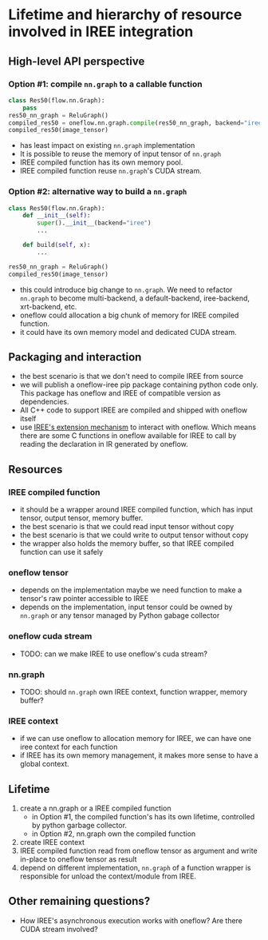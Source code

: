 # Lifetime and hierarchy of resource involved in IREE integration

## High-level API perspective

### Option #1: compile `nn.graph` to a callable function

```python
class Res50(flow.nn.Graph):
    pass
res50_nn_graph = ReluGraph()
compiled_res50 = oneflow.nn.graph.compile(res50_nn_graph, backend="iree")
compiled_res50(image_tensor)
```

- has least impact on existing `nn.graph` implementation
- It is possible to reuse the memory of input tensor of `nn.graph`
- IREE compiled function has its own memory pool.
- IREE compiled function reuse `nn.graph`'s CUDA stream.

### Option #2: alternative way to build a `nn.graph`

```python
class Res50(flow.nn.Graph):
    def __init__(self):
        super().__init__(backend="iree")
        ...

    def build(self, x):
        ...

res50_nn_graph = ReluGraph()
compiled_res50(image_tensor)
```

- this could introduce big change to `nn.graph`. We need to refactor `nn.graph` to become multi-backend, a default-backend, iree-backend, xrt-backend, etc.
- oneflow could allocation a big chunk of memory for IREE compiled function.
- it could have its own memory model and dedicated CUDA stream.

## Packaging and interaction

- the best scenario is that we don't need to compile IREE from source
- we will publish a oneflow-iree pip package containing python code only. This package has oneflow and IREE of compatible version as dependencies.
- All C++ code to support IREE are compiled and shipped with oneflow itself
- use [IREE's extension mechanism](https://google.github.io/iree/extensions/#2-extend-host-code-with-custom-modules) to interact with oneflow. Which means there are some C functions in oneflow available for IREE to call by reading the declaration in IR generated by oneflow.

## Resources

### IREE compiled function

- it should be a wrapper around IREE compiled function, which has input tensor, output tensor, memory buffer.
- the best scenario is that we could read input tensor without copy
- the best scenario is that we could write to output tensor without copy
- the wrapper also holds the memory buffer, so that IREE compiled function can use it safely

### oneflow tensor

- depends on the implementation maybe we need function to make a tensor's raw pointer accessible to IREE
- depends on the implementation, input tensor could be owned by `nn.graph` or any tensor managed by Python gabage collector

### oneflow cuda stream

- TODO: can we make IREE to use oneflow's cuda stream?

### nn.graph

- TODO: should `nn.graph` own IREE context, function wrapper, memory buffer?

### IREE context

- if we can use oneflow to allocation memory for IREE, we can have one iree context for each function
- if IREE has its own memory management, it makes more sense to have a global context.

## Lifetime

1. create a nn.graph or a IREE compiled function
   - in Option #1, the compiled function's has its own lifetime, controlled by python garbage collector.
   - in Option #2, nn.graph own the compiled function
2. create IREE context
3. IREE compiled function read from oneflow tensor as argument and write in-place to oneflow tensor as result
4. depend on different implementation, `nn.graph` of a function wrapper is responsible for unload the context/module from IREE.

## Other remaining questions?

- How IREE's asynchronous execution works with oneflow? Are there CUDA stream involved?
